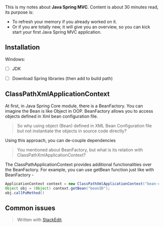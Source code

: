 This is my notes about **Java Spring MVC**. 
Content is about 30 minutes read, its purpose is:
- To refresh your memory if you already worked on it. 
- Or if you are totally new, it will give you an overview, so you can kick start your first Java Spring MVC application.

## Installation
Windows:
 - [ ] JDK
 - [ ] Download Spring libraries (then add to build path)


## ClassPathXmlApplicationContext

At first, in Java Spring Core module, there is a  BeanFactory. You can imagine the Bean is like Object in OOP. BeanFactory allows you to access objects defined in Xml bean configuration file. 

> So why using object (Bean) defined in XML Bean Configuration file but not instantiate the objects in source code directly?

Using this approach, you can de-couple dependencies 

> You mentioned about BeanFactory, but what is its relation with ClassPathXmlApplicationContext?

The ClassPathApplicationContext provides additional functionalities over the BeanFactory. For example, you can use getBean function just like with BeanFactory -
``` java
ApplicationContext context = new ClassPathXmlApplicationContext("bean-config.xml");
Object obj = (Object) context.getBean("beanID");
obj.callPuMethod()
```

## Common issues

> Written with [StackEdit](https://stackedit.io/).
<!--stackedit_data:
eyJoaXN0b3J5IjpbLTQ4NDgwODQ2OSwtODYwNTcwMDg3LDE0Nj
k3Mjc5MDhdfQ==
-->
